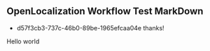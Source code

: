 ## OpenLocalization Workflow Test MarkDown
* d57f3cb3-737c-46b0-89be-1965efcaa04e 
thanks!

Hello world